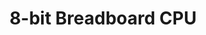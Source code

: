 ---
layout: 8-bit_breadboard_CPU
title: 8-bit Breadboard CPU
featured-img: 8-bit_bb_cpu.jpeg
mathjax: true
overview: Table of Contents
date_parent: "May 27, 2023"
category: parent
similar: 8-bit_breadboard_CPU
parent_url: /8-bit_breadboard_CPU/
permalink: /blog/8-bit_breadboard_CPU/overview/ 
summary: Enhanced version of Ben Eater's 8-bit breadboard computer. 
parent_nav:
  - name: 🤔 Overview
    permalink: /blog/8-bit_breadboard_CPU/overview/
  - name: Nomenclatures
    icon: /assets/img/icons/posts/krename.png 
    permalink: /blog/8-bit_breadboard_CPU/nomenclatures/
  - name: " ⛰️\u00A0\u00A0Basics"
    permalink: /blog/8-bit_breadboard_CPU/basics/
  - type: space
  - type: line
  - category: "Clock"
    small_icon: /assets/img/icons/posts/waveform.gif
  - name: "\u00A0\u00A0\u00A0\u00A0Debugging Clock"
    permalink: /blog/8-bit_breadboard_CPU/debugging_clock/
  - name: "\u00A0\u00A0\u00A0\u00A0Permanent Clock"
    permalink: /blog/8-bit_breadboard_CPU/permanent_clock/
  - type: space
  - name: Buses & GP Regs
    icon: /assets/img/icons/posts/bus.gif
    permalink: /blog/8-bit_breadboard_CPU/buses_&_gprs/
  - type: space
  - type: line
  - category: ➗ ALU
  - name: "\u00A0\u00A0\u00A0\u00A0ALU Primer"
    permalink: /blog/8-bit_breadboard_CPU/alu_primer
  - name: "\u00A0\u00A0\u00A0\u00A0ALU & Flags"
    permalink: /blog/8-bit_breadboard_CPU/alu_&_flags/
  - type: line
  - category: Memory
    icon: /assets/img/icons/posts/RAM.png
  - name: "\u00A0\u00A0\u00A0\u00A0RAM & ROM Primer"
    permalink: /blog/8-bit_breadboard_CPU/ram_&_rom_primer/
  - name: "\u00A0\u00A0\u00A0\u00A0RAM & BR Register"
    permalink: /blog/8-bit_breadboard_CPU/ram_&_transfer_register/
  - type: space
  - name: EPROM Programmer
    icon: /assets/img/icons/posts/rom.png
    permalink: /blog/8-bit_breadboard_CPU/eprom_programmer/
  - name: Numerical Display
    icon: /assets/img/icons/posts/segmented_display.png
    permalink: /blog/8-bit_breadboard_CPU/numerical_display
  - name: "\u00A0 ↕️ \u00A0PC & Stack Pointer"
    permalink: /blog/8-bit_breadboard_CPU/pc_&_sp/
  - type: line
  - category: Control
    icon: /assets/img/icons/posts/cu.png
  - name: "\u00A0\u00A0\u00A0\u00A0Control Unit & IR"
    permalink: /blog/8-bit_breadboard_CPU/cu_&_ir
  - name: "\u00A0\u00A0\u00A0\u00A0Assembly"
    permalink: /blog/8-bit_breadboard_CPU/assembly
  - name: "\u00A0\u00A0\u00A0\u00A0Microcode Generator"
    permalink: /blog/8-bit_breadboard_CPU/microcode_generator
  - name: "\u00A0\u00A0\u00A0\u00A0Instructions"
    permalink: /blog/8-bit_breadboard_CPU/instructions
  - name: "\u00A0⚫ \u00A0OLED"
    permalink: /blog/8-bit_breadboard_CPU/oled_display/
---